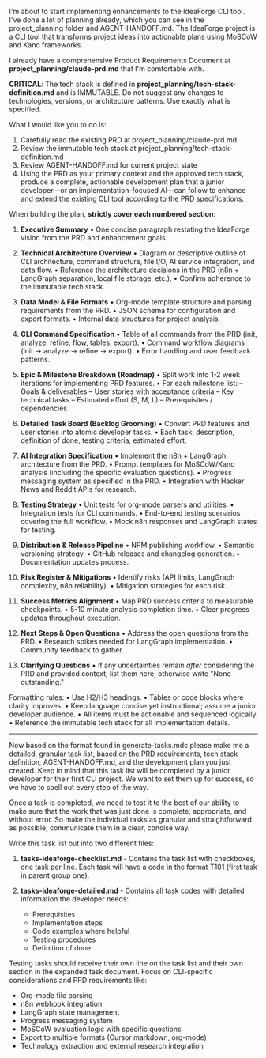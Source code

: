 I'm about to start implementing enhancements to the IdeaForge CLI tool. I've done a lot of planning already, which you can see in the project_planning folder and AGENT-HANDOFF.md. The IdeaForge project is a CLI tool that transforms project ideas into actionable plans using MoSCoW and Kano frameworks.

I already have a comprehensive Product Requirements Document at **project_planning/claude-prd.md** that I'm comfortable with. 

**CRITICAL**: The tech stack is defined in **project_planning/tech-stack-definition.md** and is IMMUTABLE. Do not suggest any changes to technologies, versions, or architecture patterns. Use exactly what is specified.

What I would like you to do is:
1. Carefully read the existing PRD at project_planning/claude-prd.md
2. Review the immutable tech stack at project_planning/tech-stack-definition.md
3. Review AGENT-HANDOFF.md for current project state
4. Using the PRD as your primary context and the approved tech stack, produce a complete, actionable development plan that a junior developer—or an implementation-focused AI—can follow to enhance and extend the existing CLI tool according to the PRD specifications.

When building the plan, **strictly cover each numbered section**:

1. **Executive Summary**
   • One concise paragraph restating the IdeaForge vision from the PRD and enhancement goals.

2. **Technical Architecture Overview**
   • Diagram or descriptive outline of CLI architecture, command structure, file I/O, AI service integration, and data flow.
   • Reference the architecture decisions in the PRD (n8n + LangGraph separation, local file storage, etc.).
   • Confirm adherence to the immutable tech stack.

3. **Data Model & File Formats**
   • Org-mode template structure and parsing requirements from the PRD.
   • JSON schema for configuration and export formats.
   • Internal data structures for project analysis.

4. **CLI Command Specification**
   • Table of all commands from the PRD (init, analyze, refine, flow, tables, export).
   • Command workflow diagrams (init → analyze → refine → export).
   • Error handling and user feedback patterns.

5. **Epic & Milestone Breakdown (Roadmap)**
   • Split work into 1-2 week iterations for implementing PRD features.
   • For each milestone list:
     – Goals & deliverables
     – User stories with acceptance criteria
     – Key technical tasks
     – Estimated effort (S, M, L)
     – Prerequisites / dependencies

6. **Detailed Task Board (Backlog Grooming)**
   • Convert PRD features and user stories into atomic developer tasks.
   • Each task: description, definition of done, testing criteria, estimated effort.

7. **AI Integration Specification**
   • Implement the n8n + LangGraph architecture from the PRD.
   • Prompt templates for MoSCoW/Kano analysis (including the specific evaluation questions).
   • Progress messaging system as specified in the PRD.
   • Integration with Hacker News and Reddit APIs for research.

8. **Testing Strategy**
   • Unit tests for org-mode parsers and utilities.
   • Integration tests for CLI commands.
   • End-to-end testing scenarios covering the full workflow.
   • Mock n8n responses and LangGraph states for testing.

9. **Distribution & Release Pipeline**
   • NPM publishing workflow.
   • Semantic versioning strategy.
   • GitHub releases and changelog generation.
   • Documentation updates process.

10. **Risk Register & Mitigations**
    • Identify risks (API limits, LangGraph complexity, n8n reliability).
    • Mitigation strategies for each risk.

11. **Success Metrics Alignment**
    • Map PRD success criteria to measurable checkpoints.
    • 5-10 minute analysis completion time.
    • Clear progress updates throughout execution.

12. **Next Steps & Open Questions**
    • Address the open questions from the PRD.
    • Research spikes needed for LangGraph implementation.
    • Community feedback to gather.

13. **Clarifying Questions**
    • If any uncertainties remain *after* considering the PRD and provided context, list them here; otherwise write "None outstanding."

Formatting rules:
• Use H2/H3 headings.
• Tables or code blocks where clarity improves.
• Keep language concise yet instructional; assume a junior developer audience.
• All items must be actionable and sequenced logically.
• Reference the immutable tech stack for all implementation details.

----
Now based on the format found in generate-tasks.mdc please make me a detailed, granular task list, based on the PRD requirements, tech stack definition, AGENT-HANDOFF.md, 
and the development plan you just created. Keep in mind that this task list will be completed by a junior developer for 
their first CLI project. We want to set them up for success, so we have to spell out every step of the way. 

Once a task is completed, we need to test it to the best of our ability to make sure that the work that was just done is complete, 
appropriate, and without error. So make the individual tasks as granular and straightforward as possible, communicate them in a clear, 
concise way. 

Write this task list out into two different files:

1. **tasks-ideaforge-checklist.md** - Contains the task list with checkboxes, one task per line. Each task will have a 
   code in the format T101 (first task in parent group one).

2. **tasks-ideaforge-detailed.md** - Contains all task codes with detailed information the developer needs:
   - Prerequisites
   - Implementation steps
   - Code examples where helpful
   - Testing procedures
   - Definition of done

Testing tasks should receive their own line on the task list and their own section in the expanded task document. 
Focus on CLI-specific considerations and PRD requirements like:
- Org-mode file parsing
- n8n webhook integration
- LangGraph state management
- Progress messaging system
- MoSCoW evaluation logic with specific questions
- Export to multiple formats (Cursor markdown, org-mode)
- Technology extraction and external research integration 